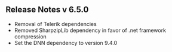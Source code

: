 ## Release Notes v 6.5.0

* Removal of Telerik dependencies
* Removed SharpzipLib dependency in favor of .net framework compression
* Set the DNN dependency to version 9.4.0

